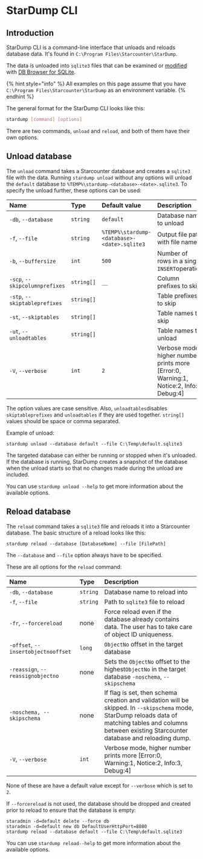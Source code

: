 # StarDump CLI

## Introduction

StarDump CLI is a command-line interface that unloads and reloads database data. It's found in `C:\Program Files\Starcounter\StarDump`.  

The data is unloaded into `sqlite3` files that can be examined or [modified](../../how-to-guides/how-to-modify-the-schema-with-unload-and-reload.md) with [DB Browser for SQLite](http://sqlitebrowser.org/).

{% hint style="info" %}
All examples on this page assume that you have `C:\Program Files\Starcounter\StarDump` as an environment variable.
{% endhint %}

The general format for the StarDump CLI looks like this:

```bash
stardump [command] [options]
```

There are two commands, `unload` and `reload`, and both of them have their own options.

## Unload database

The `unload` command takes a Starcounter database and creates a `sqlite3` file with the data. Running `stardump unload` without any options will unload the `default` database to `%TEMP%\stardump-<database>-<date>.sqlite3`. To specify the unload further, these options can be used:

| Name | Type | Default value | Description |
| :--- | :--- | :--- | :--- |
| `-db`, `--database` | `string` | `default` | Database name to unload |
| `-f`, `--file` | `string` | `%TEMP%\stardump-<database>-<date>.sqlite3` | Output file path with file name |
| `-b`, `--buffersize` | `int` | `500` | Number of rows in a single `INSERT`operation |
| `-scp`, `--skipcolumnprefixes` | `string[]` | `__` | Column prefixes to skip |
| `-stp`, `--skiptableprefixes` | `string[]` |  | Table prefixes to skip |
| `-st`, `--skiptables` | `string[]` |  | Table names to skip |
| `-ut`, `--unloadtables` | `string[]` |  | Table names to unload |
| `-V`, `--verbose` | `int` | `2` | Verbose mode, higher number prints more \[Error:0, Warning:1, Notice:2, Info:3, Debug:4\] |

The option values are case sensitive. Also,  `unloadtables`disables `skiptableprefixes` and `unloadtables` if they are used together. `string[]` values should be space or comma separated.

Example of unload:

```text
stardump unload --database default --file C:\Temp\default.sqlite3
```

The targeted database can either be running or stopped when it's unloaded. If the database is running, StarDump creates a snapshot of the database when the unload starts so that no changes made during the unload are included. 

You can use `stardump unload --help` to get more information about the available options.

## Reload database

The `reload` command takes a `sqlite3` file and reloads it into a Starcounter database. The basic structure of a reload looks like this:

```text
stardump reload --database [DatabaseName] --file [FilePath]
```

The `--database` and `--file` option always have to be specified. 

These are all options for the `reload` command:

| Name | Type | Description |
| :--- | :--- | :--- |
| `-db`, `--database` | `string` | Database name to reload into |
| `-f`, `--file` | `string` | Path to `sqlite3` file to reload |
| `-fr`, `--forcereload` | none | Force reload even if the database already contains data. The user has to take care of object ID uniqueness. |
| `-offset`, `--insertobjectnooffset` | `long` | `ObjectNo` offset in the target database |
| `-reassign`, `--reassignobjectno` | none | Sets the `ObjectNo` offset to the highest`ObjectNo` in the target database `-noschema`, `--skipschema` |
| `-noschema, --skipschema` | none | If flag is set, then schema creation and validation will be skipped. In `--skipschema` mode, StarDump reloads data of matching tables and columns between existing Starcounter database and reloading dump. |
| `-V`, `--verbose` | `int` | Verbose mode, higher number prints more \[Error:0, Warning:1, Notice:2, Info:3, Debug:4\] |

None of these are have a default value except for `--verbose` which is set to `2`.

If `--forcereload` is not used, the database should be dropped and created prior to reload to ensure that the database is empty:

```text
staradmin -d=default delete --force db
staradmin -d=default new db DefaultUserHttpPort=8080
stardump reload --database default --file C:\Temp\default.sqlite3
```

You can use `stardump reload--help` to get more information about the available options.

